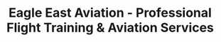 ---
layout: layouts/home.html
title: "Eagle East Aviation - Professional Flight Training & Aviation Services"
description: "Eagle East Aviation offers professional flight training, aircraft rentals, FBO services, scenic tours, and pilot resources at KLWM Plymouth, MA."
---